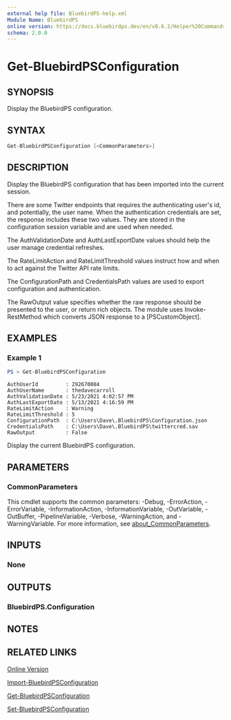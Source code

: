 ```yaml
---
external help file: BluebirdPS-help.xml
Module Name: BluebirdPS
online version: https://docs.bluebirdps.dev/en/v0.6.2/Helper%20Commands/Get-BluebirdPSConfiguration
schema: 2.0.0
---
```


# Get-BluebirdPSConfiguration

## SYNOPSIS

Display the BluebirdPS configuration.

## SYNTAX

```powershell
Get-BluebirdPSConfiguration [<CommonParameters>]
```

## DESCRIPTION

Display the BluebirdPS configuration that has been imported into the current session.

There are some Twitter endpoints that requires the authenticating user's id, and potentially, the user name.
When the authentication credentials are set, the response includes these two values.
They are stored in the configuration session variable and are used when needed.

The AuthValidationDate and AuthLastExportDate values should help the user manage credential refreshes.

The RateLimitAction and RateLimitThreshold values instruct how and when to act against the Twitter API rate limits.

The ConfigurationPath and CredentialsPath values are used to export configuration and authentication.

The RawOutput value specifies whether the raw response should be presented to the user, or return rich objects.
The module uses Invoke-RestMethod which converts JSON response to a [PSCustomObject].

## EXAMPLES

### Example 1

```powershell
PS > Get-BluebirdPSConfiguration
```

```text
AuthUserId         : 292670084
AuthUserName       : thedavecarroll
AuthValidationDate : 5/23/2021 4:02:57 PM
AuthLastExportDate : 5/13/2021 4:16:59 PM
RateLimitAction    : Warning
RateLimitThreshold : 5
ConfigurationPath  : C:\Users\Dave\.BluebirdPS\Configuration.json
CredentialsPath    : C:\Users\Dave\.BluebirdPS\twittercred.sav
RawOutput          : False
```

Display the current BluebirdPS configuration.

## PARAMETERS

### CommonParameters

This cmdlet supports the common parameters: -Debug, -ErrorAction, -ErrorVariable, -InformationAction, -InformationVariable, -OutVariable, -OutBuffer, -PipelineVariable, -Verbose, -WarningAction, and -WarningVariable. For more information, see [about_CommonParameters](http://go.microsoft.com/fwlink/?LinkID=113216).

## INPUTS

### None

## OUTPUTS

### BluebirdPS.Configuration

## NOTES

## RELATED LINKS

[Online Version](https://docs.bluebirdps.dev/en/v0.6.2/Helper%20Commands/Export-BluebirdPSConfiguration)

[Import-BluebirdPSConfiguration](https://docs.bluebirdps.dev/en/v0.6.2/Helper%20Commands/Import-BluebirdPSConfiguration)

[Get-BluebirdPSConfiguration](https://docs.bluebirdps.dev/en/v0.6.2/Helper%20Commands/Get-BluebirdPSConfiguration)

[Set-BluebirdPSConfiguration](https://docs.bluebirdps.dev/en/v0.6.2/Helper%20Commands/Set-BluebirdPSConfiguration)